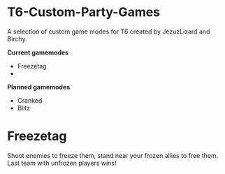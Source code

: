 # T6-Custom-Party-Games
A selection of custom game modes for T6 created by JezuzLizard and Birchy.

**Current gamemodes**
- Freezetag
- 
**Planned gamemodes**
- Cranked
- Blitz

# Freezetag
Shoot enemies to freeze them, stand near your frozen allies to free them. Last team with unfrozen players wins!
